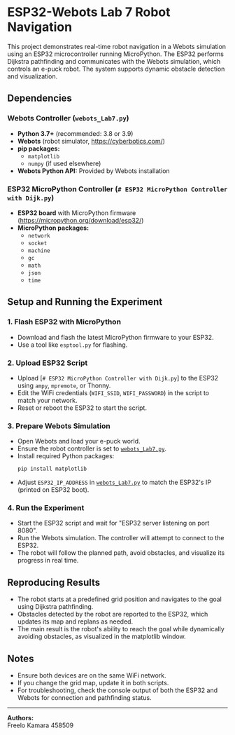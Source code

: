 # ESP32-Webots Lab 7 Robot Navigation

This project demonstrates real-time robot navigation in a Webots simulation using an ESP32 microcontroller running MicroPython. The ESP32 performs Dijkstra pathfinding and communicates with the Webots simulation, which controls an e-puck robot. The system supports dynamic obstacle detection and visualization.

## Dependencies

### Webots Controller (`webots_Lab7.py`)
- **Python 3.7+** (recommended: 3.8 or 3.9)
- **Webots** (robot simulator, https://cyberbotics.com/)
- **pip packages:**
  - `matplotlib`
  - `numpy` (if used elsewhere)
- **Webots Python API:** Provided by Webots installation

### ESP32 MicroPython Controller (`# ESP32 MicroPython Controller with Dijk.py`)
- **ESP32 board** with MicroPython firmware (https://micropython.org/download/esp32/)
- **MicroPython packages:**
  - `network`
  - `socket`
  - `machine`
  - `gc`
  - `math`
  - `json`
  - `time`

## Setup and Running the Experiment

### 1. Flash ESP32 with MicroPython
- Download and flash the latest MicroPython firmware to your ESP32.
- Use a tool like `esptool.py` for flashing.

### 2. Upload ESP32 Script
- Upload [`# ESP32 MicroPython Controller with Dijk.py`] to the ESP32 using `ampy`, `mpremote`, or Thonny.
- Edit the WiFi credentials (`WIFI_SSID`, `WIFI_PASSWORD`) in the script to match your network.
- Reset or reboot the ESP32 to start the script.

### 3. Prepare Webots Simulation
- Open Webots and load your e-puck world.
- Ensure the robot controller is set to [`webots_Lab7.py`](webots_Lab7.py).
- Install required Python packages:
  ```sh
  pip install matplotlib
  ```
- Adjust `ESP32_IP_ADDRESS` in [`webots_Lab7.py`](webots_Lab7.py) to match the ESP32's IP (printed on ESP32 boot).

### 4. Run the Experiment
- Start the ESP32 script and wait for "ESP32 server listening on port 8080".
- Run the Webots simulation. The controller will attempt to connect to the ESP32.
- The robot will follow the planned path, avoid obstacles, and visualize its progress in real time.

## Reproducing Results

- The robot starts at a predefined grid position and navigates to the goal using Dijkstra pathfinding.
- Obstacles detected by the robot are reported to the ESP32, which updates its map and replans as needed.
- The main result is the robot's ability to reach the goal while dynamically avoiding obstacles, as visualized in the matplotlib window.

## Notes

- Ensure both devices are on the same WiFi network.
- If you change the grid map, update it in both scripts.
- For troubleshooting, check the console output of both the ESP32 and Webots for connection and pathfinding status.

---
**Authors:**  
Freelo Kamara 458509
